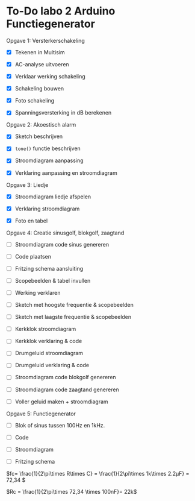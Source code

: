 # To-Do labo 2 Arduino Functiegenerator

Opgave 1: Versterkerschakeling

- [x] Tekenen in Multisim

- [x] AC-analyse uitvoeren

- [x] Verklaar werking schakeling

- [x] Schakeling bouwen 

- [x] Foto schakeling

- [x] Spanningsversterking in dB berekenen

Opgave 2: Akoestisch alarm

- [x] Sketch beschrijven

- [x] `tone()` functie beschrijven

- [x] Stroomdiagram aanpassing

- [x] Verklaring aanpassing en stroomdiagram

Opgave 3: Liedje

- [x] Stroomdiagram liedje afspelen

- [x] Verklaring stroomdiagram

- [x] Foto en tabel

Opgave 4: Creatie sinusgolf, blokgolf, zaagtand

- [ ] Stroomdiagram code sinus genereren

- [ ] Code plaatsen

- [ ] Fritzing schema aansluiting

- [ ] Scopebeelden & tabel invullen

- [ ] Werking verklaren

- [ ] Sketch met hoogste frequentie & scopebeelden 

- [ ] Sketch met laagste frequentie & scopebeelden

- [ ] Kerkklok stroomdiagram

- [ ] Kerkklok verklaring & code

- [ ] Drumgeluid stroomdiagram

- [ ] Drumgeluid verklaring & code

- [ ] Stroomdiagram code blokgolf genereren

- [ ] Stroomdiagram code zaagtand genereren

- [ ] Voller geluid maken + stroomdiagram

Opgave 5: Functiegenerator

- [ ] Blok of sinus tussen 100Hz en 1kHz.

- [ ] Code

- [ ] Stroomdiagram

- [ ] Fritzing schema









$fc= \frac{1}{2\pi\times R\times C} = \frac{1}{2\pi\times 1k\times 2.2µF} = 72,34 $

$Rc = \frac{1}{2\pi\times 72,34 \times 100nF}= 22k$
